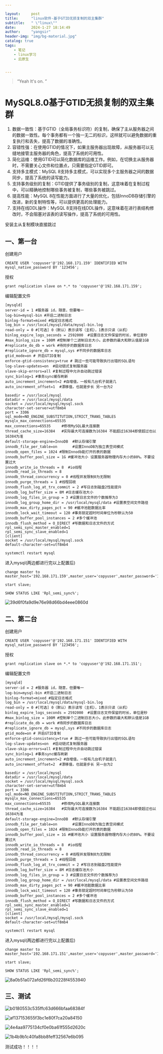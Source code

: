 ```yaml
---

layout:     post
title:      "linux软件-基于GTID无损复制的双主集群"
subtitle:   " \"linux\""
date:       2024-1-27 18:14:49
author:     "yangsir"
header-img: "img/bg-material.jpg"
catalog: true
tags:
    - 笔记
    - linux学习
    - 云原生


---
```


> “Yeah It's on. ”


<p id = "build"></p>

# MySQL8.0基于GTID无损复制的双主集群



1. 数据一致性：基于GTID（全局事务标识符）的复制，确保了主从服务器之间的数据一致性。每个事务都有一个独一无二的标识，这样就可以避免数据的重复执行和丢失，提高了数据的准确性。
2. 容错性强：在使用GTID的情况下，如果主服务器出现故障，从服务器可以无缝地接管主服务器的角色，提高了系统的可用性。
3. 简化运维：使用GTID可以简化数据库的运维工作。例如，在切换主从服务器时，不需要关心文件和位置点，只需要指定GTID即可。
4. 支持多主模式：MySQL 8支持多主模式，可以实现多个主服务器之间的数据同步，提高了系统的读写能力。
5. 支持事务级别的复制：GTID提供了事务级别的复制，这意味着在复制过程中，可以精确地控制哪些事务被复制，哪些事务被跳过。
6. 提高性能：MySQL 8在性能方面进行了大量的优化，包括InnoDB存储引擎的改进，新的复制特性等，可以提供更高的处理能力。
7. 支持在线DDL操作：MySQL 8支持在线DDL操作，这意味着在进行表结构修改时，不会阻塞对该表的读写操作，提高了系统的可用性。



安装主从复制模块直接跳过



## 一、第一台

创建用户

```
CREATE USER 'copyuser'@'192.168.171.159' IDENTIFIED WITH mysql_native_password BY '123456';
```

授权

```
grant replication slave on *.* to 'copyuser'@'192.168.171.159';
```



编辑配置文件



```
[mysqld]
server-id = 1 #服务器 id，随意，但要唯一
log-bin=mysql-bin #开启二进制日志
binlog-format=mixed #指定日志格式
log_bin = /usr/local/mysql/data/mysql-bin.log
read-only = 0 #[可选] 0（默认）表示读写（主机），1表示只读（从机）
binlog_expire_logs_seconds = 2592000  #设置日志文件保留的时长，单位是秒
#max_binlog_size = 100M #控制单个二进制日志大小。此参数的最大和默认值是1GB
#replicate_do_db = work #待同步的数据库日志
#replicate_ignore_db = mysql,sys #不同步的数据库日志
gtid_mode=on # 开启GTID复制
enforce-gtid-consistency=true # 跳过一些可能导致执行出错的SQL语句
log-slave-updates=on  #启动链式复制服务器
slave-skip-errors=all #复制过程中允许自动跳过错误
sync_binlog=1 #事务sync缓存刷新
auto_increment_increment=2 #自增值，一般有几台机子就是几
auto_increment_offset=1  #漂移值，也就是步长 另一台为2

basedir = /usr/local/mysql
datadir = /usr/local/mysql/data
socket = /usr/local/mysql/mysql.sock
character-set-server=utf8mb4
port = 3306
sql_mode=NO_ENGINE_SUBSTITUTION,STRICT_TRANS_TABLES
mysqlx_max_connections=65535
max_connections=65535     #修改MySQL最大连接数
thread_cache_size=16384   #实际最大可连接数为16384 不能超过16384即使超过也以16384为准
default-storage-engine=InnoDB  #默认存储引擎
innodb_file_per_table=on       #设置InnoDB为独立表空间模式
innodb_open_files = 1024 #限制Innodb能打开的表的数据
innodb_buffer_pool_size = 1G #缓冲池大小 设置服务器物理内存大小的80%。不要设置过大
innodb_write_io_threads = 8  #io线程
innodb_read_io_threads = 8
innodb_thread_concurrency = 0 #线程并发限制0为无限制
innodb_purge_threads = 1 #线程回收
innodb_flush_log_at_trx_commit = 2 #写日志到磁盘2性能提升
innodb_log_buffer_size = 8M #日志缓存池大小
innodb_log_files_in_group = 3 #设置日志文件的个数推荐为3
innodb_log_group_home_dir = /usr/local/mysql/data #设置表空间文件路径
innodb_max_dirty_pages_pct = 90 #缓冲池脏数据比率
innodb_lock_wait_timeout = 120 #事务锁定超时时间单位为秒默认为50
innodb_buffer_pool_instances = 2 #多个缓冲池
innodb_flush_method = O_DIRECT #写数据和日志文件的方式
rpl_semi_sync_master_enabled=1
rpl_semi_sync_slave_enabled=1
[client]
socket = /usr/local/mysql/mysql.sock
default-character-set=utf8mb4
```

```
systemctl restart mysql
```



进入mysql(两边都进行完以上配置后)

```
change master to master_host='192.168.171.159',master_user='copyuser',master_password='123456',master_port=3306,master_auto_position=1;
```

```
start slave;
```

```
SHOW STATUS LIKE 'Rpl_semi_sync%';
```

![39d6f0fa9d9e76e98d66bd4eee0860d](\img\springBoot\39d6f0fa9d9e76e98d66bd4eee0860d.png)



## 二、第二台

创建用户

```
CREATE USER 'copyuser'@'192.168.171.151' IDENTIFIED WITH mysql_native_password BY '123456';
```

授权

```
grant replication slave on *.* to 'copyuser'@'192.168.171.151';
```



编辑配置文件



```
[mysqld]
server-id = 2 #服务器 id，随意，但要唯一
log-bin=mysql-bin #开启二进制日志
binlog-format=mixed #指定日志格式
log_bin = /usr/local/mysql/data/mysql-bin.log
read-only = 0 #[可选] 0（默认）表示读写（主机），1表示只读（从机）
binlog_expire_logs_seconds = 2592000  #设置日志文件保留的时长，单位是秒
#max_binlog_size = 100M #控制单个二进制日志大小。此参数的最大和默认值是1GB
#replicate_do_db = work #待同步的数据库日志
#replicate_ignore_db = mysql,sys #不同步的数据库日志
gtid_mode=on # 开启GTID复制
enforce-gtid-consistency=true # 跳过一些可能导致执行出错的SQL语句
log-slave-updates=on  #启动链式复制服务器
slave-skip-errors=all #复制过程中允许自动跳过错误
sync_binlog=1 #事务sync缓存刷新
auto_increment_increment=2 #自增值，一般有几台机子就是几
auto_increment_offset=2  #漂移值，也就是步长 另一台为2

basedir = /usr/local/mysql
datadir = /usr/local/mysql/data
socket = /usr/local/mysql/mysql.sock
character-set-server=utf8mb4
port = 3306
sql_mode=NO_ENGINE_SUBSTITUTION,STRICT_TRANS_TABLES
mysqlx_max_connections=65535
max_connections=65535     #修改MySQL最大连接数
thread_cache_size=16384   #实际最大可连接数为16384 不能超过16384即使超过也以16384为准
default-storage-engine=InnoDB  #默认存储引擎
innodb_file_per_table=on       #设置InnoDB为独立表空间模式
innodb_open_files = 1024 #限制Innodb能打开的表的数据
innodb_buffer_pool_size = 1G #缓冲池大小 设置服务器物理内存大小的80%。不要设置过大
innodb_write_io_threads = 8  #io线程
innodb_read_io_threads = 8
innodb_thread_concurrency = 0 #线程并发限制0为无限制
innodb_purge_threads = 1 #线程回收
innodb_flush_log_at_trx_commit = 2 #写日志到磁盘2性能提升
innodb_log_buffer_size = 8M #日志缓存池大小
innodb_log_files_in_group = 3 #设置日志文件的个数推荐为3
innodb_log_group_home_dir = /usr/local/mysql/data #设置表空间文件路径
innodb_max_dirty_pages_pct = 90 #缓冲池脏数据比率
innodb_lock_wait_timeout = 120 #事务锁定超时时间单位为秒默认为50
innodb_buffer_pool_instances = 2 #多个缓冲池
innodb_flush_method = O_DIRECT #写数据和日志文件的方式
rpl_semi_sync_master_enabled=1
rpl_semi_sync_slave_enabled=1
[client]
socket = /usr/local/mysql/mysql.sock
default-character-set=utf8mb4
```

```
systemctl restart mysql
```



进入mysql(两边都进行完以上配置后)

```
change master to master_host='192.168.171.151',master_user='copyuser',master_password='123456',master_port=3306,master_auto_position=1;
```

```
start slave;
```

```
SHOW STATUS LIKE 'Rpl_semi_sync%';
```

![8a0b51a072afd26f6b20228f4553940](\img\springBoot\8a0b51a072afd26f6b20228f4553940.png)



## 三、测试

![b0180553c535ffc63d666bfaa68384f](\img\springBoot\b0180553c535ffc63d666bfaa68384f.png)





![af137153655f3bc1e80f7ca20a84150](C\img\springBoot\af137153655f3bc1e80f7ca20a84150.png)





![4e4aa9775134cf0e0ba61f555d2620c](\img\springBoot\4e4aa9775134cf0e0ba61f555d2620c.png)





![1b4b9b1c40fa8bb8feff32567e6b095](\img\springBoot\1b4b9b1c40fa8bb8feff32567e6b095.png)





测试成功！！！！
